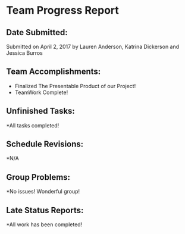 # Team Progress Report 

## Date Submitted: 

Submitted on April 2, 2017 by Lauren Anderson, Katrina Dickerson and Jessica Burros 

## Team Accomplishments: 

* Finalized The Presentable Product of our Project!
* TeamWork Complete!

## Unfinished Tasks: 

*All tasks completed!

## Schedule Revisions: 

*N/A

## Group Problems: 

*No issues! Wonderful group!

## Late Status Reports: 

*All work has been completed!
